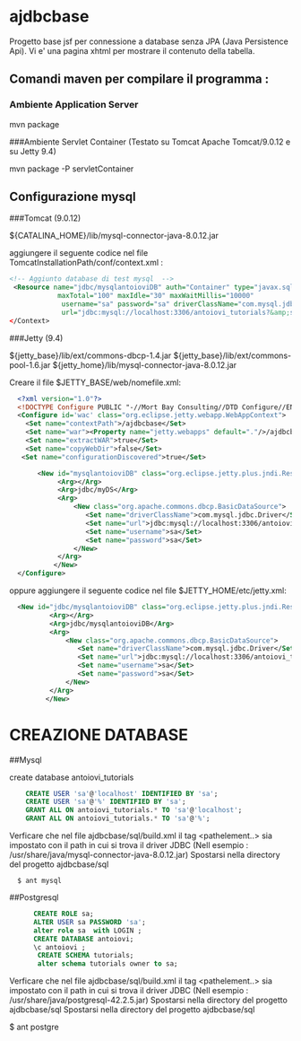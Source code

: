 # ajdbcbase

Progetto base jsf per connessione a database senza JPA (Java Persistence Api).
Vi e' una pagina xhtml per mostrare il contenuto della tabella.

## Comandi maven per compilare il programma :

### Ambiente Application Server

  mvn package

###Ambiente Servlet Container (Testato su Tomcat Apache Tomcat/9.0.12 e su Jetty 9.4)

  mvn package -P servletContainer

## Configurazione mysql

###Tomcat (9.0.12)

  ${CATALINA_HOME}/lib/mysql-connector-java-8.0.12.jar

aggiungere il seguente codice nel file  TomcatInstallationPath/conf/context.xml :
```XML
<!-- Aggiunto database di test mysql  -->
 <Resource name="jdbc/mysqlantoioviDB" auth="Container" type="javax.sql.DataSource"
            maxTotal="100" maxIdle="30" maxWaitMillis="10000"
             username="sa" password="sa" driverClassName="com.mysql.jdbc.Driver"
             url="jdbc:mysql://localhost:3306/antoiovi_tutorials?&amp;serverTimezone=UTC"/>
</Context>
```

###Jetty (9.4)

  ${jetty_base}/lib/ext/commons-dbcp-1.4.jar
  ${jetty_base}/lib/ext/commons-pool-1.6.jar
  ${jetty_home}/lib/mysql-connector-java-8.0.12.jar


Creare il file $JETTY_BASE/web/nomefile.xml:
```XML
  <?xml version="1.0"?>
  <!DOCTYPE Configure PUBLIC "-//Mort Bay Consulting//DTD Configure//EN" "http://www.eclipse.org/jetty/configure_9_3.dtd">
  <Configure id='wac' class="org.eclipse.jetty.webapp.WebAppContext">
    <Set name="contextPath">/ajdbcbase</Set>
    <Set name="war"><Property name="jetty.webapps" default="."/>/ajdbcbase.war</Set>
    <Set name="extractWAR">true</Set>
    <Set name="copyWebDir">false</Set>
   <Set name="configurationDiscovered">true</Set>

       <New id="mysqlantoioviDB" class="org.eclipse.jetty.plus.jndi.Resource">
            <Arg></Arg>
            <Arg>jdbc/myDS</Arg>
            <Arg>
                <New class="org.apache.commons.dbcp.BasicDataSource">
                   <Set name="driverClassName">com.mysql.jdbc.Driver</Set>
                   <Set name="url">jdbc:mysql://localhost:3306/antoiovi_tutorials?&amp;serverTimezone=UTC</Set>
                   <Set name="username">sa</Set>
                   <Set name="password">sa</Set>
                </New>
            </Arg>
           </New>
  </Configure>
  ```

oppure aggiungere il seguente codice nel file $JETTY_HOME/etc/jetty.xml:
```XML
  <New id="jdbc/mysqlantoioviDB" class="org.eclipse.jetty.plus.jndi.Resource">
          <Arg></Arg>
          <Arg>jdbc/mysqlantoioviDB</Arg>
          <Arg>
              <New class="org.apache.commons.dbcp.BasicDataSource">
                 <Set name="driverClassName">com.mysql.jdbc.Driver</Set>
                 <Set name="url">jdbc:mysql://localhost:3306/antoiovi_tutorials?&amp;serverTimezone=UTC</Set>
                 <Set name="username">sa</Set>
                 <Set name="password">sa</Set>
              </New>
          </Arg>
         </New>
```

# CREAZIONE DATABASE
  ##Mysql

create database antoiovi_tutorials
```SQL
    CREATE USER 'sa'@'localhost' IDENTIFIED BY 'sa';
    CREATE USER 'sa'@'%' IDENTIFIED BY 'sa';
    GRANT ALL ON antoiovi_tutorials.* TO 'sa'@'localhost';
    GRANT ALL ON antoiovi_tutorials.* TO 'sa'@'%';
```

Verficare che nel file ajdbcbase/sql/build.xml  il tag <pathelement..> sia
impostato con il path in cui si trova il driver JDBC
(Nell esempio : /usr/share/java/mysql-connector-java-8.0.12.jar)
Spostarsi nella directory del progetto ajdbcbase/sql

      $ ant mysql


  ##Postgresql
```SQL
      CREATE ROLE sa;
      ALTER USER sa PASSWORD 'sa';
      alter role sa  with LOGIN ;
      CREATE DATABASE antoiovi;
      \c antoiovi ;
       CREATE SCHEMA tutorials;
       alter schema tutorials owner to sa;
```

Verficare che nel file ajdbcbase/sql/build.xml
il tag <pathelement..> sia  impostato con il path in cui si trova il driver JDBC
(Nell esempio : /usr/share/java/postgresql-42.2.5.jar)
Spostarsi nella directory del progetto ajdbcbase/sql
Spostarsi nella directory del progetto ajdbcbase/sql

  $ ant postgre
